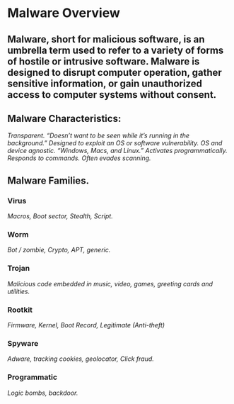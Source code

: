 # Malware Overview
## Malware, short for malicious software, is an umbrella term used to refer to a variety of forms of hostile or intrusive software. Malware is designed to disrupt computer operation, gather sensitive information, or gain unauthorized access to computer systems without consent.


## Malware Characteristics:
*Transparent. “Doesn’t want to be seen while it’s running in the background.” Designed to exploit an OS or software vulnerability. OS and device agnostic. “Windows, Macs, and Linux.” Activates programmatically. Responds to commands.  Often evades scanning.*

## Malware Families.

### Virus
*Macros, Boot sector, Stealth, Script.*

### Worm
*Bot / zombie, Crypto, APT, generic.*

### Trojan
*Malicious code embedded in music, video, games, greeting cards and utilities.*

### Rootkit
*Firmware, Kernel, Boot Record, Legitimate (Anti-theft)*

### Spyware
*Adware, tracking cookies, geolocator, Click fraud.*

### Programmatic
*Logic bombs, backdoor.*
